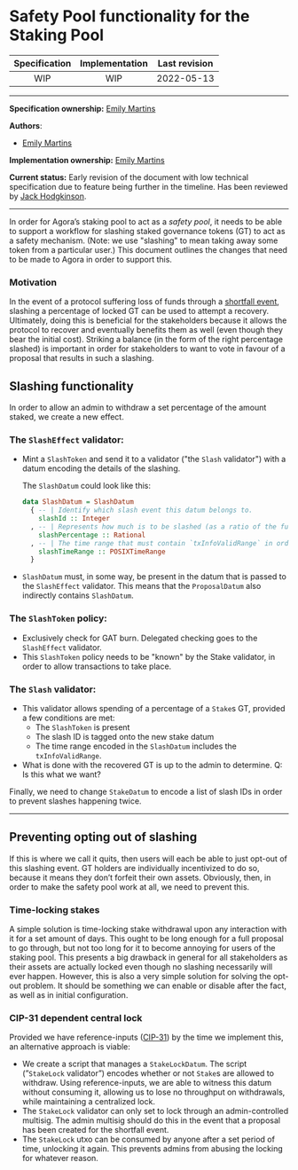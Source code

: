 # Safety Pool functionality for the Staking Pool

| Specification | Implementation | Last revision |
|:-----------:|:-----------:|:-------------:|
| WIP         |  WIP        | 2022-05-13    |

---

**Specification ownership:** [Emily Martins]

**Authors**:

-   [Emily Martins]

**Implementation ownership:** [Emily Martins]

[Emily Martins]: https://github.com/emiflake

[Jack Hodgkinson]: https://github.com/jhodgdev

**Current status:** Early revision of the document with low technical specification due to feature being further in the timeline. Has been reviewed by [Jack Hodgkinson].

---

In order for Agora’s staking pool to act as a *safety pool*, it needs to be able to support a workflow for slashing staked governance tokens (GT) to act as a safety mechanism. (Note: we use "slashing" to mean taking away some token from a particular user.) This document outlines the changes that need to be made to Agora in order to support this.

### Motivation

In the event of a protocol suffering loss of funds through a [shortfall event](https://docs.aave.com/aavenomics/safety-module#shortfall-events), slashing a percentage of locked GT can be used to attempt a recovery. Ultimately, doing this is beneficial for the stakeholders because it allows the protocol to recover and eventually benefits them as well (even though they bear the initial cost). Striking a balance (in the form of the right percentage slashed) is important in order for stakeholders to want to vote in favour of a proposal that results in such a slashing.

## Slashing functionality

In order to allow an admin to withdraw a set percentage of the amount staked, we create a new effect.

### The `SlashEffect` validator:

- Mint a `SlashToken` and send it to a validator ("the `Slash` validator") with a datum encoding the details of the slashing.

  The `SlashDatum` could look like this:

  ```haskell
  data SlashDatum = SlashDatum
    { -- | Identify which slash event this datum belongs to.
      slashId :: Integer
    , -- | Represents how much is to be slashed (as a ratio of the full staked amount).
      slashPercentage :: Rational
    , -- | The time range that must contain `txInfoValidRange` in order to slash.
      slashTimeRange :: POSIXTimeRange
    }
  ```

- `SlashDatum` must, in some way, be present in the datum that is passed to the `SlashEffect` validator. This means that the `ProposalDatum` also indirectly contains `SlashDatum`.

### The `SlashToken` policy:

- Exclusively check for GAT burn. Delegated checking goes to the `SlashEffect` validator.
- This `SlashToken` policy needs to be "known" by the Stake validator, in order to allow transactions to take place.

### The `Slash` validator:

- This validator allows spending of a percentage of a `Stake`s GT, provided a few conditions are met:
    - The `SlashToken` is present
    - The slash ID is tagged onto the new stake datum
    - The time range encoded in the `SlashDatum` includes the `txInfoValidRange`.
- What is done with the recovered GT is up to the admin to determine. Q: Is this what we want?

Finally, we need to change `StakeDatum` to encode a list of slash IDs in order to prevent slashes happening twice.

---

## Preventing opting out of slashing

If this is where we call it quits, then users will each be able to just opt-out of this slashing event. GT holders are individually incentivized to do so, because it means they don’t forfeit their own assets. Obviously, then, in order to make the safety pool work at all, we need to prevent this.

### Time-locking stakes

A simple solution is time-locking stake withdrawal upon any interaction with it for a set amount of days. This ought to be long enough for a full proposal to go through, but not too long for it to become annoying for users of the staking pool. This presents a big drawback in general for all stakeholders as their assets are actually locked even though no slashing necessarily will ever happen. However, this is also a very simple solution for solving the opt-out problem. It should be something we can enable or disable after the fact, as well as in initial configuration.

### CIP-31 dependent central lock

Provided we have reference-inputs ([CIP-31](https://cips.cardano.org/cips/cip31/)) by the time we implement this, an alternative approach is viable:

- We create a script that manages a `StakeLockDatum`. The script (”`StakeLock` validator”) encodes whether or not `Stake`s are allowed to withdraw. Using reference-inputs, we are able to witness this datum without consuming it, allowing us to lose no throughput on withdrawals, while maintaining a centralized lock.
- The `StakeLock` validator can only set to lock through an admin-controlled multisig. The admin multisig should do this in the event that a proposal has been created for the shortfall event.
- The `StakeLock` utxo can be consumed by anyone after a set period of time, unlocking it again. This prevents admins from abusing the locking for whatever reason.
